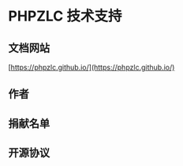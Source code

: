 # PHPZLC 技术支持

## 文档网站

[https://phpzlc.github.io/](https://phpzlc.github.io/)

## 作者

## 捐献名单

## 开源协议